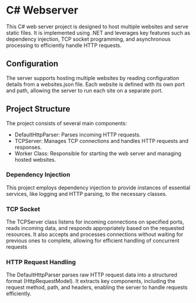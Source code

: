 # C# Webserver

This C# web server project is designed to host multiple websites and serve static files. It is implemented using .NET and leverages key features such as dependency injection, TCP socket programming, and asynchronous processing to efficiently handle HTTP requests.

## Configuration

The server supports hosting multiple websites by reading configuration details from a websites.json file. Each website is defined with its own port and path, allowing the server to run each site on a separate port.

## Project Structure

The project consists of several main components:

* DefaultHttpParser: Parses incoming HTTP requests.
* TCPServer: Manages TCP connections and handles HTTP requests and responses.
* Worker Class: Responsible for starting the web server and managing hosted websites.

### Dependency Injection

This project employs dependency injection to provide instances of essential services, like logging and HTTP parsing, to the necessary classes.

### TCP Socket

The TCPServer class listens for incoming connections on specified ports, reads incoming data, and responds appropriately based on the requested resources. It also accepts and processes connections without waiting for previous ones to complete, allowing for efficient handling of concurrent requests

### HTTP Request Handling
The DefaultHttpParser parses raw HTTP request data into a structured format (HttpRequestModel). It extracts key components, including the request method, path, and headers, enabling the server to handle requests efficiently.
